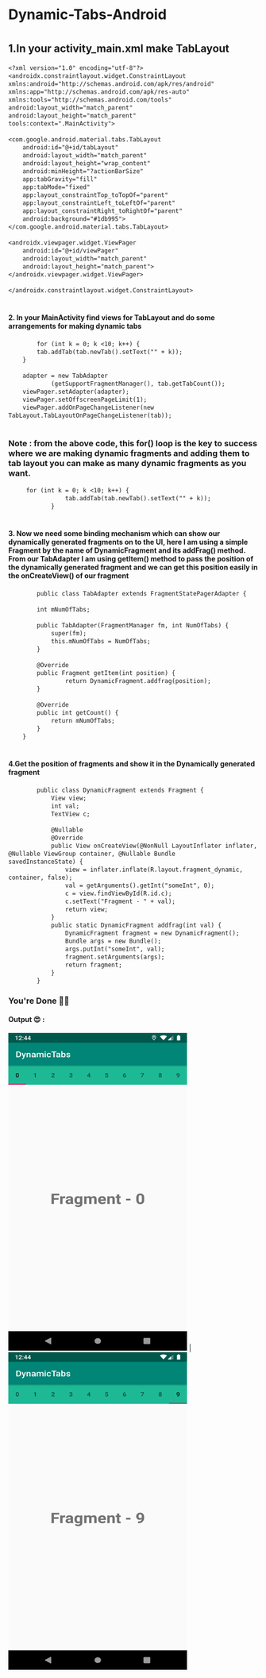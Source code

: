 # Dynamic-Tabs-Android
#
## 1.In your activity_main.xml make TabLayout
    <?xml version="1.0" encoding="utf-8"?>
    <androidx.constraintlayout.widget.ConstraintLayout 
    xmlns:android="http://schemas.android.com/apk/res/android"
    xmlns:app="http://schemas.android.com/apk/res-auto"
    xmlns:tools="http://schemas.android.com/tools"
    android:layout_width="match_parent"
    android:layout_height="match_parent"
    tools:context=".MainActivity">

    <com.google.android.material.tabs.TabLayout
        android:id="@+id/tabLayout"
        android:layout_width="match_parent"
        android:layout_height="wrap_content"
        android:minHeight="?actionBarSize"
        app:tabGravity="fill"
        app:tabMode="fixed"
        app:layout_constraintTop_toTopOf="parent"
        app:layout_constraintLeft_toLeftOf="parent"
        app:layout_constraintRight_toRightOf="parent"
        android:background="#1db995">
    </com.google.android.material.tabs.TabLayout>

    <androidx.viewpager.widget.ViewPager
        android:id="@+id/viewPager"
        android:layout_width="match_parent"
        android:layout_height="match_parent">
    </androidx.viewpager.widget.ViewPager>
    
    </androidx.constraintlayout.widget.ConstraintLayout>

#
#### 2. In your MainActivity find views for TabLayout and do some arrangements for making dynamic tabs

            for (int k = 0; k <10; k++) {
            tab.addTab(tab.newTab().setText("" + k));
        }

        adapter = new TabAdapter
                (getSupportFragmentManager(), tab.getTabCount());
        viewPager.setAdapter(adapter);
        viewPager.setOffscreenPageLimit(1);
        viewPager.addOnPageChangeListener(new TabLayout.TabLayoutOnPageChangeListener(tab));
#
### Note : from the above code, this for() loop is the key to success where we are making dynamic fragments and adding them to tab layout you can make as many dynamic fragments as you want.

         for (int k = 0; k <10; k++) {
                    tab.addTab(tab.newTab().setText("" + k));
                }
                
#
#### 3. Now we need some binding mechanism which can show our dynamically generated fragments on to the UI, here I am using a simple Fragment by the name of DynamicFragment and its addFrag() method. From our TabAdapter I am using getItem() method to pass the position of the dynamically generated fragment and we can get this position easily in the onCreateView() of our fragment

            public class TabAdapter extends FragmentStatePagerAdapter {

            int mNumOfTabs;

            public TabAdapter(FragmentManager fm, int NumOfTabs) {
                super(fm);
                this.mNumOfTabs = NumOfTabs;
            }

            @Override
            public Fragment getItem(int position) {
                    return DynamicFragment.addfrag(position);
            }

            @Override
            public int getCount() {
                return mNumOfTabs;
            }
        }
        
#
#### 4.Get the position of fragments and show it in the Dynamically generated fragment

            public class DynamicFragment extends Fragment {
                View view;
                int val;
                TextView c;

                @Nullable
                @Override
                public View onCreateView(@NonNull LayoutInflater inflater, @Nullable ViewGroup container, @Nullable Bundle                                  savedInstanceState) {
                    view = inflater.inflate(R.layout.fragment_dynamic, container, false);
                    val = getArguments().getInt("someInt", 0);
                    c = view.findViewById(R.id.c);
                    c.setText("Fragment - " + val);
                    return view;
                }
                public static DynamicFragment addfrag(int val) {
                    DynamicFragment fragment = new DynamicFragment();
                    Bundle args = new Bundle();
                    args.putInt("someInt", val);
                    fragment.setArguments(args);
                    return fragment;
                }
            }
            
### You're Done 🤘💃 




#### Output 😍 :
<img src="https://github.com/Alfaizkhan/Dynamic-Tabs-Android/blob/master/images/frg1.png" width="360" height="640"> | <img src="https://github.com/Alfaizkhan/Dynamic-Tabs-Android/blob/master/images/frg2.png" width="360" height="640">
